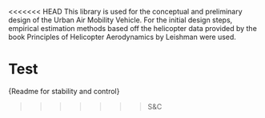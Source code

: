 <<<<<<< HEAD
This library is used for the conceptual and preliminary design of the Urban Air Mobility Vehicle. For the initial design steps, empirical estimation methods based off the helicopter data provided by the book Principles of Helicopter Aerodynamics by Leishman were used. 

Test
=======
{Readme for stability and control}
>>>>>>> S&C
